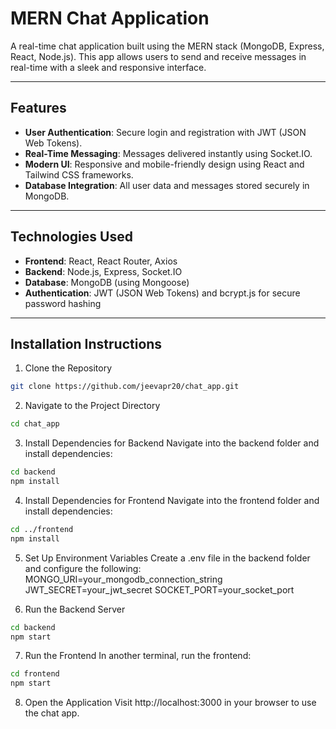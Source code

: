 # MERN Chat Application

A real-time chat application built using the MERN stack (MongoDB, Express, React, Node.js). This app allows users to send and receive messages in real-time with a sleek and responsive interface.

---

## Features
- **User Authentication**: Secure login and registration with JWT (JSON Web Tokens).
- **Real-Time Messaging**: Messages delivered instantly using Socket.IO.
- **Modern UI**: Responsive and mobile-friendly design using React and Tailwind CSS frameworks.
- **Database Integration**: All user data and messages stored securely in MongoDB.

---

## Technologies Used
- **Frontend**: React, React Router, Axios
- **Backend**: Node.js, Express, Socket.IO
- **Database**: MongoDB (using Mongoose)
- **Authentication**: JWT (JSON Web Tokens) and bcrypt.js for secure password hashing

---

## Installation Instructions

1. Clone the Repository
  ```bash
  git clone https://github.com/jeevapr20/chat_app.git
```

2. Navigate to the Project Directory
  ```bash
  cd chat_app
```

3. Install Dependencies for Backend
Navigate into the backend folder and install dependencies:
  ```bash
  cd backend
  npm install
```

4. Install Dependencies for Frontend
Navigate into the frontend folder and install dependencies:
  ```bash
  cd ../frontend
  npm install
```

5. Set Up Environment Variables
Create a .env file in the backend folder and configure the following:
  MONGO_URI=your_mongodb_connection_string
  JWT_SECRET=your_jwt_secret
  SOCKET_PORT=your_socket_port

6. Run the Backend Server
  ```bash
  cd backend
  npm start
```

7. Run the Frontend
In another terminal, run the frontend:
  ```bash
  cd frontend
  npm start
```

8. Open the Application
Visit http://localhost:3000 in your browser to use the chat app.
